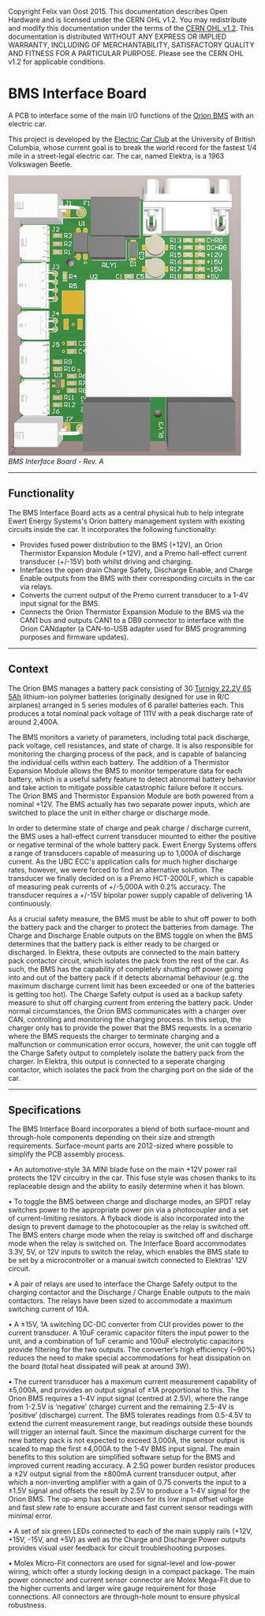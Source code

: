 Copyright Felix van Oost 2015.
This documentation describes Open Hardware and is licensed under the CERN OHL v1.2. You may redistribute and modify this documentation under the terms of the [CERN OHL v1.2](http://ohwr.org/cernohl). This documentation is distributed WITHOUT ANY EXPRESS OR IMPLIED WARRANTY, INCLUDING OF MERCHANTABILITY, SATISFACTORY QUALITY AND FITNESS FOR A PARTICULAR PURPOSE. Please see the CERN OHL v1.2 for applicable conditions.

# BMS Interface Board
A PCB to interface some of the main I/O functions of the [Orion BMS](http://www.orionbms.com/) with an electric car.

This project is developed by the [Electric Car Club](http://ubcelectriccar.com/) at the University of British Columbia, whose current goal is to break the world record for the fastest 1/4 mile in a street-legal electric car. The car, named Elektra, is a 1963 Volkswagen Beetle.

![Image of BMS Interface Board](https://raw.githubusercontent.com/FelixVanOost/BMS-Interface-Board/master/Photos%20%26%20Renderings/BMS%20Interface%20Board%20-%20Thumbnail.JPG)
*BMS Interface Board - Rev. A*

----------
Functionality
----------

The BMS Interface Board acts as a central physical hub to help integrate Ewert Energy Systems's Orion battery management system with existing circuits inside the car. It incorporates the following functionality:

- Provides fused power distribution to the BMS (+12V), an Orion Thermistor Expansion Module (+12V), and a Premo hall-effect current transducer (+/-15V) both whilst driving and charging.
- Interfaces the open drain Charge Safety, Discharge Enable, and Charge Enable outputs from the BMS with their corresponding circuits in the car via relays.
- Converts the current output of the Premo current transducer to a 1-4V input signal for the BMS.
- Connects the Orion Thermistor Expansion Module to the BMS via the CAN1 bus and outputs CAN1 to a DB9 connector to interface with the Orion CANdapter (a CAN-to-USB adapter used for BMS programming purposes and firmware updates).

----------
Context
----------

The Orion BMS manages a battery pack consisting of 30 [Turnigy 22.2V 6S 5Ah](http://www.hobbyking.com/hobbyking/store/__38515__Turnigy_Heavy_Duty_Series_5000mAh_6S_60C_Lipo_Pack.html) lithium-ion polymer batteries (originally designed for use in R/C airplanes) arranged in 5 series modules of 6 parallel batteries each. This produces a total nominal pack voltage of 111V with a peak discharge rate of around 2,400A.

The BMS monitors a variety of parameters, including total pack discharge, pack voltage, cell resistances, and state of charge. It is also responsible for monitoring the charging process of the pack, and is capable of balancing the individual cells within each battery. The addition of a Thermistor Expansion Module allows the BMS to monitor temperature data for each battery, which is a useful safety feature to detect abnormal battery behavior and take action to mitigate possible catastrophic failure before it occurs. The Orion BMS and Thermistor Expansion Module are both powered from a nominal +12V. The BMS actually has two separate power inputs, which are switched to place the unit in either charge or discharge mode.

In order to determine state of charge and peak charge / discharge current, the BMS uses a hall-effect current transducer mounted to either the positive or negative terminal of the whole battery pack. Ewert Energy Systems offers a range of transducers capable of measuring up to 1,000A of discharge current. As the UBC ECC's application calls for much higher discharge rates, however, we were forced to find an alternative solution. The transducer we finally decided on is a Premo HCT-2000LF, which is capable of measuring peak currents of +/-5,000A with 0.2% accuracy. The transducer requires a +/-15V bipolar power supply capable of delivering 1A continuously.

As a crucial safety measure, the BMS must be able to shut off power to both the battery pack and the charger to protect the batteries from damage. The Charge and Discharge Enable outputs on the BMS toggle on when the BMS determines that the battery pack is either ready to be charged or discharged. In Elektra, these outputs are connected to the main battery pack contactor circuit, which isolates the pack from the rest of the car. As such, the BMS has the capability of completely shutting off power going into and out of the battery pack if it detects abornamal behaviour (e.g. the maximum discharge current limit has been exceeded or one of the batteries is getting too hot). The Charge Safety output is used as a backup safety measure to shut off charging current from entering the battery pack. Under normal circumstances, the Orion BMS communicates with a charger over CAN, controlling and monitoring the charging process. In this setup, the charger only has to provide the power that the BMS requests. In a scenario where the BMS requests the charger to terminate charging and a malfunction or communication error occurs, however, the unit can toggle off the Charge Safety output to completely isolate the battery pack from the charger. In Elektra, this output is connected to a seperate charging contactor, which isolates the pack from the charging port on the side of the car.

----------
Specifications
----------

The BMS Interface Board incorporates a blend of both surface-mount and through-hole components depending on their size and strength requirements. Surface-mount parts are 2012-sized where possible to simplify the PCB assembly process.

• An automotive-style 3A MINI blade fuse on the main +12V power rail protects the 12V circuitry in the car. This fuse style was chosen thanks to its replaceable design and the ability to easily determine when it has blown.

•	To toggle the BMS between charge and discharge modes, an SPDT relay switches power to the appropriate power pin via a photocoupler and a set of current-limiting resistors. A flyback diode is also incorporated into the design to prevent damage to the photocoupler as the relay is switched off. The BMS enters charge mode when the relay is switched off and discharge mode when the relay is switched on. The Interface Board accommodates 3.3V, 5V, or 12V inputs to switch the relay, which enables the BMS state to be set by a microcontroller or a manual switch connected to Elektras' 12V circuit.

•	A pair of relays are used to interface the Charge Safety output to the charging contactor and the Discharge / Charge Enable outputs to the main contactors. The relays have been sized to accommodate a maximum switching current of 10A.

•	A ±15V, 1A switching DC-DC converter from CUI provides power to the current transducer. A 10uF ceramic capacitor filters the input power to the unit, and a combination of 1uF ceramic and 100uF electrolytic capacitors provide filtering for the two outputs. The converter’s high efficiency (~90%) reduces the need to make special accommodations for heat dissipation on the board (total heat dissipated will peak at around 3W).

•	The current transducer has a maximum current measurement capability of ±5,000A, and provides an output signal of ±1A proportional to this. The Orion BMS requires a 1-4V input signal (centred at 2.5V), where the range from 1-2.5V is ‘negative’ (charge) current and the remaining 2.5-4V is ‘positive’ (discharge) current. The BMS tolerates readings from 0.5-4.5V to extend the current measurement range, but readings outside these bounds will trigger an internal fault. Since the maximum discharge current for the new battery pack is not expected to exceed 3,000A, the sensor output is scaled to map the first ±4,000A to the 1-4V BMS input signal. The main benefits to this solution are simplified software setup for the BMS and improved current reading accuracy. A 2.5Ω power burden resistor produces a ±2V output signal from the ±800mA current transducer output, after which a non-inverting amplifier with a gain of 0.75 converts the input to a ±1.5V signal and offsets the result by 2.5V to produce a 1-4V signal for the Orion BMS. The op-amp has been chosen for its low input offset voltage and fast slew rate to ensure accurate and fast current sensor readings with minimal error.

•	A set of six green LEDs connected to each of the main supply rails (+12V, +15V, -15V, and +5V) as well as the Charge and Discharge Power outputs provides visual user feedback for circuit troubleshooting purposes.

•	Molex Micro-Fit connectors are used for signal-level and low-power wiring, which offer a sturdy locking design in a compact package. The main power connector and current sensor connector are Molex Mega-Fit due to the higher currents and larger wire gauge requirement for those connections. All connectors are through-hole mount to ensure physical robustness.
